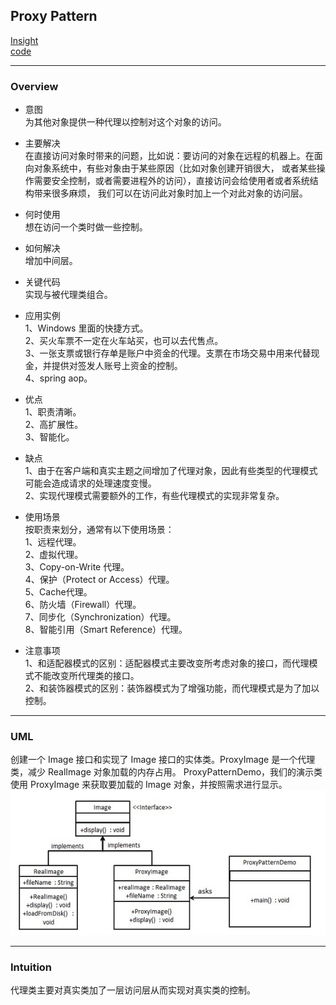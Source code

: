 ## Proxy Pattern
[Insight](https://www.runoob.com/design-pattern/proxy-pattern.html)  
[code](../../../Code/CS/DesignPatterns/ProxyPattern.py)

---
### Overview  
* 意图  
为其他对象提供一种代理以控制对这个对象的访问。

* 主要解决  
在直接访问对象时带来的问题，比如说：要访问的对象在远程的机器上。在面向对象系统中，有些对象由于某些原因（比如对象创建开销很大，
或者某些操作需要安全控制，或者需要进程外的访问），直接访问会给使用者或者系统结构带来很多麻烦，
我们可以在访问此对象时加上一个对此对象的访问层。

* 何时使用  
想在访问一个类时做一些控制。

* 如何解决  
增加中间层。

* 关键代码  
实现与被代理类组合。

* 应用实例  
1、Windows 里面的快捷方式。  
2、买火车票不一定在火车站买，也可以去代售点。   
3、一张支票或银行存单是账户中资金的代理。支票在市场交易中用来代替现金，并提供对签发人账号上资金的控制。   
4、spring aop。

* 优点  
1、职责清晰。  
2、高扩展性。  
3、智能化。

* 缺点  
1、由于在客户端和真实主题之间增加了代理对象，因此有些类型的代理模式可能会造成请求的处理速度变慢。  
2、实现代理模式需要额外的工作，有些代理模式的实现非常复杂。

* 使用场景  
按职责来划分，通常有以下使用场景：  
1、远程代理。   
2、虚拟代理。   
3、Copy-on-Write 代理。   
4、保护（Protect or Access）代理。   
5、Cache代理。   
6、防火墙（Firewall）代理。   
7、同步化（Synchronization）代理。   
8、智能引用（Smart Reference）代理。

* 注意事项  
1、和适配器模式的区别：适配器模式主要改变所考虑对象的接口，而代理模式不能改变所代理类的接口。   
2、和装饰器模式的区别：装饰器模式为了增强功能，而代理模式是为了加以控制。

---
### UML  
创建一个 Image 接口和实现了 Image 接口的实体类。ProxyImage 是一个代理类，减少 RealImage 对象加载的内存占用。
ProxyPatternDemo，我们的演示类使用 ProxyImage 来获取要加载的 Image 对象，并按照需求进行显示。  
![](src/UML_0.png)  

---
### Intuition  
代理类主要对真实类加了一层访问层从而实现对真实类的控制。
